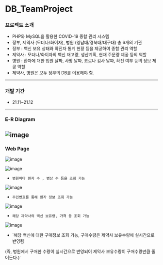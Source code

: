# DB_TeamProject


### 프로젝트 소개
  - PHP와 MySQL을 활용한 COVID-19 종합 관리 시스템 
  - 정부, 제약사 (모더나/화이자), 병원 (영남대/경북대/대구대) 총 6개의 기관
  - 정부 : 백신 보유 상태와 확진자 통계 현황 등을 제공하여 종합 관리 역할
  - 제약사 : 모더나/화이자의 백신 재고량, 생산계획, 현재 주문량 제공 등의 역할
  - 병원 : 환자에 대한 입원 날짜, 사망 날짜, 코로나 검사 날짜, 확진 여부 등의 정보 제공 역할
  - 제약사, 병원은 모두 정부의 DB를 이용해야 함.
---
### 개발 기간
  - 21.11~21.12
---
### E-R Diagram
  ![image](https://user-images.githubusercontent.com/124030255/235300825-d454b752-9f8f-406e-9ca8-a729e0162420.png)
---

### Web Page
  ![image](https://user-images.githubusercontent.com/124030255/235300932-1285d2f1-0783-49b7-ab89-8b9b8e52f87c.png)


  ![image](https://user-images.githubusercontent.com/124030255/235300954-bd0a73dc-4af4-46cd-9e62-58b702991ab4.png)
  - `병원마다 환자 수 , 병상 수 등을 조회 가능 `


  ![image](https://user-images.githubusercontent.com/124030255/235300976-13727f67-0d71-47c7-8d4c-ddb8ab825d68.png)
  - `주민번호를 통해 환자 정보 조회 가능`


  ![image](https://user-images.githubusercontent.com/124030255/235301019-5401e290-1df9-495d-afe1-724b6e3b1843.png)
  - `해당 제약사의 백신 보유량, 가격 등 조회 가능`


  ![image](https://user-images.githubusercontent.com/124030255/235301054-9ac06561-b3fe-411e-a347-3d92615a2dd2.png)
  - `해당 백신에 대한 구매정보 조회 가능, 구매수량은 제약사 보유수량에 실시간으로 반영됨 
  
  (즉, 병원에서 구매한 수량이 실시간으로 반영되어 제약사 보유수량이 구매수량만큼 줄어든다.)`
